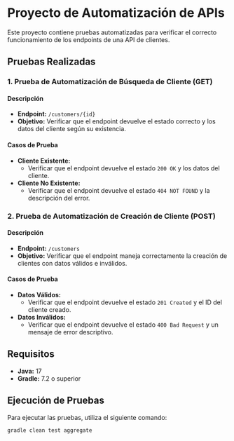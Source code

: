# Proyecto de Automatización de APIs

Este proyecto contiene pruebas automatizadas para verificar el correcto funcionamiento de los endpoints de una API de clientes.

## Pruebas Realizadas

### 1. Prueba de Automatización de Búsqueda de Cliente (GET)

#### Descripción
- **Endpoint:** `/customers/{id}`
- **Objetivo:** Verificar que el endpoint devuelve el estado correcto y los datos del cliente según su existencia.

#### Casos de Prueba
- **Cliente Existente:**
    - Verificar que el endpoint devuelve el estado `200 OK` y los datos del cliente.
- **Cliente No Existente:**
    - Verificar que el endpoint devuelve el estado `404 NOT FOUND` y la descripción del error.

### 2. Prueba de Automatización de Creación de Cliente (POST)

#### Descripción
- **Endpoint:** `/customers`
- **Objetivo:** Verificar que el endpoint maneja correctamente la creación de clientes con datos válidos e inválidos.

#### Casos de Prueba
- **Datos Válidos:**
    - Verificar que el endpoint devuelve el estado `201 Created` y el ID del cliente creado.
- **Datos Inválidos:**
    - Verificar que el endpoint devuelve el estado `400 Bad Request` y un mensaje de error descriptivo.

## Requisitos

- **Java:** 17
- **Gradle:** 7.2 o superior

## Ejecución de Pruebas

Para ejecutar las pruebas, utiliza el siguiente comando:

```sh
gradle clean test aggregate
